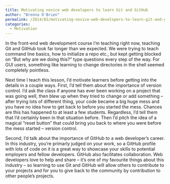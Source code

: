 ```yaml
---
title: Motivating novice web developers to learn Git and GitHub
author: "Brenna O'Brien"
permalink: /2014/02/motivating-novice-web-developers-to-learn-git-and-github/
categories:
  - Motivation
---
```

In the front-end web development course I&#8217;m teaching right now, teaching Git and GitHub took far longer than we expected. We were trying to teach command line basics, how to initialize a repo etc., but kept getting blocked on &#8220;But why are we doing this?&#8221; type questions every step of the way. For GUI users, something like learning to change directories in the shell seemed completely pointless.

Next time I teach this lesson, I&#8217;d motivate learners before getting into the details in a couple ways. First, I&#8217;d tell them about the importance of version control. I&#8217;d ask the class if anyone has ever been working on a project that was going well, then blew up when they tried to change or add something &#8211; after trying lots of different thing, your code became a big huge mess and you have no idea how to get back to before you started the mess. Chances are this has happened to at least a few students. Regardless, I&#8217;d tell them that I&#8217;d certainly been in that situation before. Then I&#8217;d pitch the idea of a magical &#8220;reset button&#8221; that could bring you back to where you were before the mess started &#8211; version control.

Second, I&#8217;d talk about the importance of GitHub to a web developer&#8217;s career. In this industry, you&#8217;re primarly judged on your work, so a GitHub profile with lots of code on it is a great way to showcase your skills to potential employers and fellow developers. GitHub also facilitates collaboration. Web developers love to help and share &#8211; it&#8217;s one of my favourite things about this industry &#8211; so learning to use Git and GitHub will allow others to contribute to your projects and for you to give back to the community by contribution to other people&#8217;s projects.
